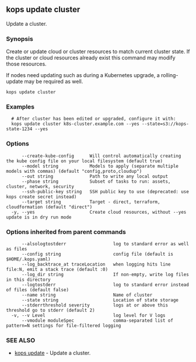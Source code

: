 
<!--- This file is automatically generated by make gen-cli-docs; changes should be made in the go CLI command code (under cmd/kops) -->

## kops update cluster

Update a cluster.

### Synopsis


Create or update cloud or cluster resources to match current cluster state.  If the cluster or cloud resources already exist this command may modify those resources. 

If nodes need updating such as during a Kubernetes upgrade, a rolling-update may be required as well.

```
kops update cluster
```

### Examples

```
  # After cluster has been edited or upgraded, configure it with:
  kops update cluster k8s-cluster.example.com --yes --state=s3://kops-state-1234 --yes
```

### Options

```
      --create-kube-config      Will control automatically creating the kube config file on your local filesystem (default true)
      --model string            Models to apply (separate multiple models with commas) (default "config,proto,cloudup")
      --out string              Path to write any local output
      --phase string            Subset of tasks to run: assets, cluster, network, security
      --ssh-public-key string   SSH public key to use (deprecated: use kops create secret instead)
      --target string           Target - direct, terraform, cloudformation (default "direct")
  -y, --yes                     Create cloud resources, without --yes update is in dry run mode
```

### Options inherited from parent commands

```
      --alsologtostderr                  log to standard error as well as files
      --config string                    config file (default is $HOME/.kops.yaml)
      --log_backtrace_at traceLocation   when logging hits line file:N, emit a stack trace (default :0)
      --log_dir string                   If non-empty, write log files in this directory
      --logtostderr                      log to standard error instead of files (default false)
      --name string                      Name of cluster
      --state string                     Location of state storage
      --stderrthreshold severity         logs at or above this threshold go to stderr (default 2)
  -v, --v Level                          log level for V logs
      --vmodule moduleSpec               comma-separated list of pattern=N settings for file-filtered logging
```

### SEE ALSO
* [kops update](kops_update.md)	 - Update a cluster.

